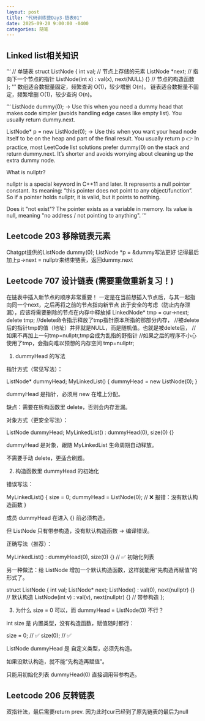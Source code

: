 ```yaml
---
layout: post
title: "代码训练营Day3-链表01"
date: 2025-09-20 9:00:00 -0400
categories: 随笔
---
```



## Linked list相关知识
‘’‘
// 单链表
struct ListNode {
    int val;  // 节点上存储的元素
    ListNode *next;  // 指向下一个节点的指针
    ListNode(int x) : val(x), next(NULL) {}  // 节点的构造函数
};
’‘’
数组适合数据量固定，频繁查询 O(1)，较少增删 O(n)。
链表适合数据量不固定，频繁增删 O(1)，较少查询 O(n)。

‘’‘
ListNode dummy(0);
→ Use this when you need a dummy head that makes code simpler (avoids handling edge cases like empty list). You usually return dummy.next.

ListNode* p = new ListNode(0);
→ Use this when you want your head node itself to be on the heap and part of the final result. You usually return p
👉 In practice, most LeetCode list solutions prefer dummy(0) on the stack and return dummy.next. It’s shorter and avoids worrying about cleaning up the extra dummy node.

What is nullptr?

nullptr is a special keyword in C++11 and later. It represents a null pointer constant. Its meaning: “this pointer does not point to any object/function”. So if a pointer holds nullptr, it is valid, but it points to nothing.

Does it "not exist"?
The pointer exists as a variable in memory. Its value is null, meaning "no address / not pointing to anything".
’‘’


## Leetcode 203 移除链表元素
Chatgpt提供的ListNode dummy(0); ListNode *p = &dummy写法更好
记得最后加上p->next = nullptr来结束链表，返回dummy.next

## Leetcode 707 设计链表 (需要重做重新复习！)
在链表中插入新节点的顺序非常重要！
一定是在当前想插入节点后，与其一起指向同一个next，之后再将之前的节点指向新节点
出于安全的考虑（防止内存泄漏），应该将需要删除的节点在内存中释放掉
        LinkedNode* tmp = cur->next;
        delete tmp;
        //delete命令指示释放了tmp指针原本所指的那部分内存，
        //被delete后的指针tmp的值（地址）并非就是NULL，而是随机值。也就是被delete后，
        //如果不再加上一句tmp=nullptr,tmp会成为乱指的野指针
        //如果之后的程序不小心使用了tmp，会指向难以预想的内存空间
        tmp=nullptr;
        
1. dummyHead 的写法

指针方式（常见写法）：

ListNode* dummyHead;
MyLinkedList() {
    dummyHead = new ListNode(0);
}


dummyHead 是指针，必须用 new 在堆上分配。

缺点：需要在析构函数里 delete，否则会内存泄漏。

对象方式（更安全写法）：

ListNode dummyHead;
MyLinkedList() : dummyHead(0), size(0) {}


dummyHead 是对象，跟随 MyLinkedList 生命周期自动释放。

不需要手动 delete，更适合刷题。

2. 构造函数里 dummyHead 的初始化

错误写法：

MyLinkedList() {
    size = 0;
    dummyHead = ListNode(0);  // ❌ 报错：没有默认构造函数
}


成员 dummyHead 在进入 {} 前必须构造。

但 ListNode 只有带参构造，没有默认构造函数 → 编译错误。

正确写法（推荐）：

MyLinkedList() : dummyHead(0), size(0) {}   // ✅ 初始化列表


另一种做法：给 ListNode 增加一个默认构造函数，这样就能用“先构造再赋值”的形式了。

struct ListNode {
    int val;
    ListNode* next;
    ListNode() : val(0), next(nullptr) {}       // 默认构造
    ListNode(int v) : val(v), next(nullptr) {}  // 带参构造
};

3. 为什么 size = 0 可以，而 dummyHead = ListNode(0) 不行？

int size 是 内置类型，没有构造函数，赋值随时都行：

size = 0;   // ✅
size(0);    // ✅


ListNode dummyHead 是 自定义类型，必须先构造。

如果没默认构造，就不能“先构造再赋值”。

只能用初始化列表 dummyHead(0) 直接调用带参构造。

## Leetcode 206 反转链表
双指针法，最后需要return prev. 因为此时cur已经到了原先链表的最后为null










